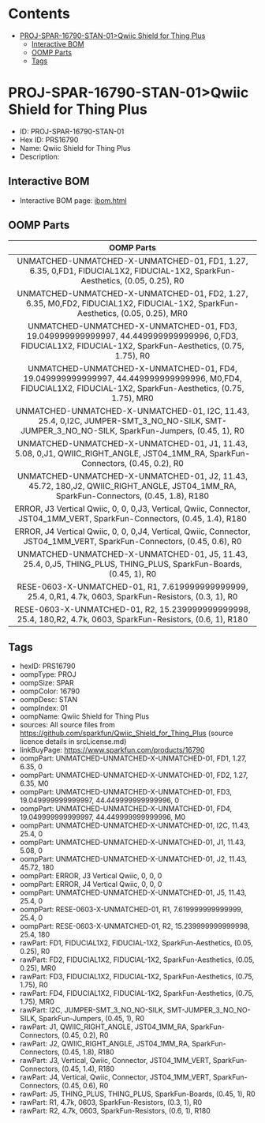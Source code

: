 



Contents
========

* [PROJ-SPAR-16790-STAN-01>Qwiic Shield for Thing Plus](#proj-spar-16790-stan-01qwiic-shield-for-thing-plus)
	* [Interactive BOM](#interactive-bom)
	* [OOMP Parts](#oomp-parts)
	* [Tags](#tags)

# PROJ-SPAR-16790-STAN-01>Qwiic Shield for Thing Plus

- ID: PROJ-SPAR-16790-STAN-01
- Hex ID: PRS16790
- Name: Qwiic Shield for Thing Plus
- Description: 

## Interactive BOM

- Interactive BOM page: [ibom.html](kicad/bom/ibom.html)

## OOMP Parts
  

|OOMP Parts|
| :---: |
|UNMATCHED-UNMATCHED-X-UNMATCHED-01, FD1, 1.27, 6.35, 0,FD1, FIDUCIAL1X2, FIDUCIAL-1X2, SparkFun-Aesthetics, (0.05, 0.25), R0|
|UNMATCHED-UNMATCHED-X-UNMATCHED-01, FD2, 1.27, 6.35, M0,FD2, FIDUCIAL1X2, FIDUCIAL-1X2, SparkFun-Aesthetics, (0.05, 0.25), MR0|
|UNMATCHED-UNMATCHED-X-UNMATCHED-01, FD3, 19.049999999999997, 44.449999999999996, 0,FD3, FIDUCIAL1X2, FIDUCIAL-1X2, SparkFun-Aesthetics, (0.75, 1.75), R0|
|UNMATCHED-UNMATCHED-X-UNMATCHED-01, FD4, 19.049999999999997, 44.449999999999996, M0,FD4, FIDUCIAL1X2, FIDUCIAL-1X2, SparkFun-Aesthetics, (0.75, 1.75), MR0|
|UNMATCHED-UNMATCHED-X-UNMATCHED-01, I2C, 11.43, 25.4, 0,I2C, JUMPER-SMT_3_NO_NO-SILK, SMT-JUMPER_3_NO_NO-SILK, SparkFun-Jumpers, (0.45, 1), R0|
|UNMATCHED-UNMATCHED-X-UNMATCHED-01, J1, 11.43, 5.08, 0,J1, QWIIC_RIGHT_ANGLE, JST04_1MM_RA, SparkFun-Connectors, (0.45, 0.2), R0|
|UNMATCHED-UNMATCHED-X-UNMATCHED-01, J2, 11.43, 45.72, 180,J2, QWIIC_RIGHT_ANGLE, JST04_1MM_RA, SparkFun-Connectors, (0.45, 1.8), R180|
|ERROR, J3 Vertical Qwiic, 0, 0, 0,J3, Vertical, Qwiic, Connector, JST04_1MM_VERT, SparkFun-Connectors, (0.45, 1.4), R180|
|ERROR, J4 Vertical Qwiic, 0, 0, 0,J4, Vertical, Qwiic, Connector, JST04_1MM_VERT, SparkFun-Connectors, (0.45, 0.6), R0|
|UNMATCHED-UNMATCHED-X-UNMATCHED-01, J5, 11.43, 25.4, 0,J5, THING_PLUS, THING_PLUS, SparkFun-Boards, (0.45, 1), R0|
|RESE-0603-X-UNMATCHED-01, R1, 7.619999999999999, 25.4, 0,R1, 4.7k, 0603, SparkFun-Resistors, (0.3, 1), R0|
|RESE-0603-X-UNMATCHED-01, R2, 15.239999999999998, 25.4, 180,R2, 4.7k, 0603, SparkFun-Resistors, (0.6, 1), R180|

## Tags

- hexID: PRS16790
- oompType: PROJ
- oompSize: SPAR
- oompColor: 16790
- oompDesc: STAN
- oompIndex: 01
- oompName: Qwiic Shield for Thing Plus
- sources: All source files from https://github.com/sparkfun/Qwiic_Shield_for_Thing_Plus (source licence details in srcLicense.md)
- linkBuyPage: https://www.sparkfun.com/products/16790
- oompPart: UNMATCHED-UNMATCHED-X-UNMATCHED-01, FD1, 1.27, 6.35, 0
- oompPart: UNMATCHED-UNMATCHED-X-UNMATCHED-01, FD2, 1.27, 6.35, M0
- oompPart: UNMATCHED-UNMATCHED-X-UNMATCHED-01, FD3, 19.049999999999997, 44.449999999999996, 0
- oompPart: UNMATCHED-UNMATCHED-X-UNMATCHED-01, FD4, 19.049999999999997, 44.449999999999996, M0
- oompPart: UNMATCHED-UNMATCHED-X-UNMATCHED-01, I2C, 11.43, 25.4, 0
- oompPart: UNMATCHED-UNMATCHED-X-UNMATCHED-01, J1, 11.43, 5.08, 0
- oompPart: UNMATCHED-UNMATCHED-X-UNMATCHED-01, J2, 11.43, 45.72, 180
- oompPart: ERROR, J3 Vertical Qwiic, 0, 0, 0
- oompPart: ERROR, J4 Vertical Qwiic, 0, 0, 0
- oompPart: UNMATCHED-UNMATCHED-X-UNMATCHED-01, J5, 11.43, 25.4, 0
- oompPart: RESE-0603-X-UNMATCHED-01, R1, 7.619999999999999, 25.4, 0
- oompPart: RESE-0603-X-UNMATCHED-01, R2, 15.239999999999998, 25.4, 180
- rawPart: FD1, FIDUCIAL1X2, FIDUCIAL-1X2, SparkFun-Aesthetics, (0.05, 0.25), R0
- rawPart: FD2, FIDUCIAL1X2, FIDUCIAL-1X2, SparkFun-Aesthetics, (0.05, 0.25), MR0
- rawPart: FD3, FIDUCIAL1X2, FIDUCIAL-1X2, SparkFun-Aesthetics, (0.75, 1.75), R0
- rawPart: FD4, FIDUCIAL1X2, FIDUCIAL-1X2, SparkFun-Aesthetics, (0.75, 1.75), MR0
- rawPart: I2C, JUMPER-SMT_3_NO_NO-SILK, SMT-JUMPER_3_NO_NO-SILK, SparkFun-Jumpers, (0.45, 1), R0
- rawPart: J1, QWIIC_RIGHT_ANGLE, JST04_1MM_RA, SparkFun-Connectors, (0.45, 0.2), R0
- rawPart: J2, QWIIC_RIGHT_ANGLE, JST04_1MM_RA, SparkFun-Connectors, (0.45, 1.8), R180
- rawPart: J3, Vertical, Qwiic, Connector, JST04_1MM_VERT, SparkFun-Connectors, (0.45, 1.4), R180
- rawPart: J4, Vertical, Qwiic, Connector, JST04_1MM_VERT, SparkFun-Connectors, (0.45, 0.6), R0
- rawPart: J5, THING_PLUS, THING_PLUS, SparkFun-Boards, (0.45, 1), R0
- rawPart: R1, 4.7k, 0603, SparkFun-Resistors, (0.3, 1), R0
- rawPart: R2, 4.7k, 0603, SparkFun-Resistors, (0.6, 1), R180
